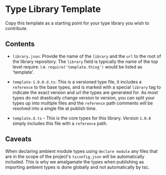 # Type Library Template

Copy this template as a starting point for your type library you wish to contribute.

## Contents
- `library.json`: Provide the name of the `library` and the `url` to the root of the library repository. The `library` field is typically the name of the top level require.
i.e. `require('template.thing')` would be listed as 'template'.

- `template-1.0.0.d.ts`: This is a versioned type file, it includes a `reference` to the base types, and is marked with a special `library` tag to indicate the exact version and url the types are generated for. As most types do not drastically change version to version, you can split your types up into multiple files and the `reference` path comments will be resolved into a single file at publish time.

- `template.d.ts` - This is the core types for this library. Version `1.0.0` simply includes this file with a `reference` path.

## Caveats
When declaring ambient module types using `declare module` any files that are in the scope of the project's `tsconfig.json` will be automatically included. This is why we amalgamate the types when publishing as importing ambient types is done globally and not automatically by tsc.
